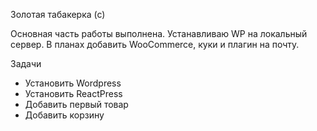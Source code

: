 Золотая табакерка (с)

Основная часть работы выполнена. Устанавливаю WP на локальный сервер. 
В планах добавить WooCommerce, куки и плагин на почту. 

Задачи
- Установить Wordpress
- Установить ReactPress
- Добавить первый товар
- Добавить корзину
